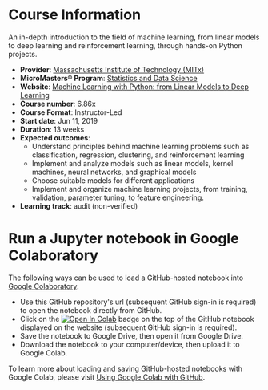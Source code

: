 # Course Information
An in-depth introduction to the field of machine learning, from linear models to deep learning and reinforcement learning, through hands-on Python projects.  
* **Provider**: [Massachusetts Institute of Technology (MITx)](https://www.edx.org/school/mitx)
* **MicroMasters® Program**: [Statistics and Data Science](https://www.edx.org/micromasters/mitx-statistics-and-data-science)
* **Website**: [Machine Learning with Python: from Linear Models to Deep Learning](https://www.edx.org/course/machine-learning-with-python-from-linear-models-to-deep-learning)
* **Course number**: 6.86x
* **Course Format**: Instructor-Led
* **Start date**: Jun 11, 2019
* **Duration**: 13 weeks
* **Expected outcomes**:
  * Understand principles behind machine learning problems such as classification, regression, clustering, and reinforcement learning
  * Implement and analyze models such as linear models, kernel machines, neural networks, and graphical models
  * Choose suitable models for different applications
  * Implement and organize machine learning projects, from training, validation, parameter tuning, to feature engineering.
* **Learning track**: audit (non-verified)

# Run a Jupyter notebook in Google Colaboratory
The following ways can be used to load a GitHub-hosted notebook into [Google Colaboratory](https://colab.research.google.com/notebooks/welcome.ipynb#recent=true).  
* Use this GitHub repository's url (subsequent GitHub sign-in is required) to open the notebook directly from GitHub.
* Click on the [![Open In Colab](https://colab.research.google.com/assets/colab-badge.svg)]() badge on the top of the GitHub notebook displayed on the website (subsequent GitHub sign-in is required).
* Save the notebook to Google Drive, then open it from Google Drive.
* Download the notebook to your computer/device, then upload it to Google Colab.

To learn more about loading and saving GitHub-hosted notebooks with Google Colab, please visit [Using Google Colab with GitHub](https://colab.research.google.com/github/googlecolab/colabtools/blob/master/notebooks/colab-github-demo.ipynb).  

